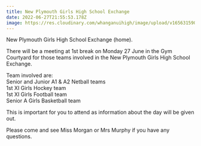 ```yaml
---
title: New Plymouth Girls High School Exchange
date: 2022-06-27T21:55:53.178Z
image: https://res.cloudinary.com/whanganuihigh/image/upload/v1656315901/Events/NPGHS_exchange_2022.jpg
---
```

New Plymouth Girls High School Exchange (home).

There will be a meeting at 1st break on Monday 27 June in the Gym Courtyard for those teams involved in the New Plymouth Girls High School Exchange.  

Team involved are:  
Senior and Junior A1 & A2 Netball teams  
1st XI Girls Hockey team  
1st XI Girls Football team  
Senior A Girls Basketball team



This is important for you to attend as information about the day will be given out.  

Please come and see Miss Morgan or Mrs Murphy if you have any questions.